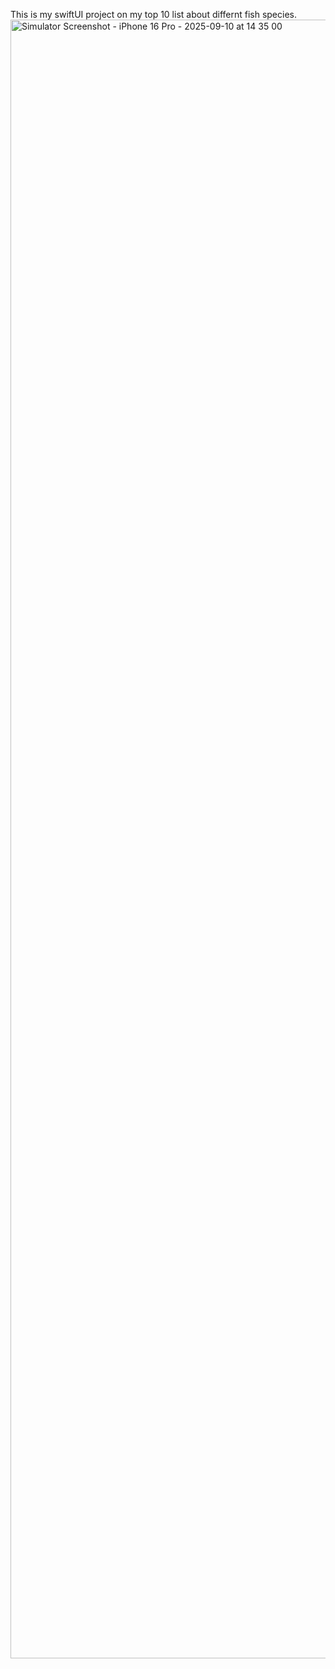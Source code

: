 This is my swiftUI project on my top 10 list about differnt fish species.
<img width="1206" height="2622" alt="Simulator Screenshot - iPhone 16 Pro - 2025-09-10 at 14 35 00" src="https://github.com/user-attachments/assets/9805d196-723f-4af7-a986-b0f8c74be04b" />
